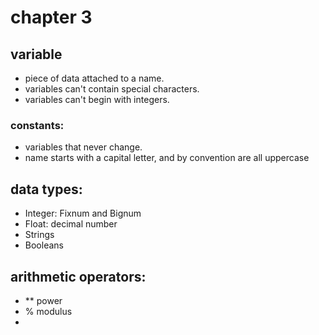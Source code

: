 # chapter 3

## variable
- piece of data attached to a name. 
- variables can't contain special characters. 
- variables can't begin with integers. 

### constants:
- variables that never change. 
- name starts with a capital letter, and by convention are all uppercase

## data types:

- Integer: Fixnum and Bignum
- Float: decimal number
- Strings
- Booleans


## arithmetic operators:
- ** power
- % modulus
- 